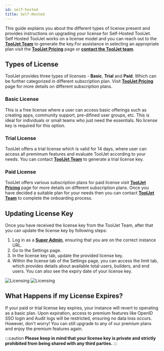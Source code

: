 ```yaml
---
id: self-hosted
title: Self-Hosted
---
```


This guide explains you about the different types of license present and provides instructions on upgrading your license for Self-Hosted ToolJet. Self Hosted ToolJet works on a license model and you can reach out to the **[ToolJet Team](mailto:hello@tooljet.com)** to generate the key.For assistance in selecting an appropriate plan visit the **[ToolJet Pricing](https://www.tooljet.com/pricing)** page or **[contact the ToolJet team](mailto:hello@tooljet.com)**.

<div style={{paddingTop:'24px'}}>

## Types of License

ToolJet provides three types of licenses - **Basic**, **Trial** and **Paid**. Which can be further categorized in different subscription plan. Visit **[ToolJet Pricing](https://www.tooljet.com/pricing)** page for more details on different subscription plans.

### Basic License

This is a free license where a user can access basic offerings such as creating apps, community support, pre-difined user groups, etc. This is ideal for individuals or small teams who just need the essentials. No license key is required for this option.

### Trial License

ToolJet offers a trial license which is valid for 14 days, where user can access all premimum features and evaluate ToolJet according to your needs. You can contact  **[ToolJet Team](mailto:hello@tooljet.com)** to generate a trial license key.

### Paid License

ToolJet offers various subscription plans for paid license visit **[ToolJet Pricing](https://www.tooljet.com/pricing)** page for more details on different subscription plans. Once you have decided a suitable plan for your needs then you can contact **[ToolJet Team](mailto:hello@tooljet.com)** to complete the onboarding process.

</div>

<div style={{paddingTop:'24px'}}>

## Updating License Key

Once you have received the license key from the ToolJet Team, after that you can update the license key by following steps:

1. Log in as a **[Super Admin](/docs/Enterprise/superadmin)**, ensuring that you are on the correct instance URL.
2. Go to the Settings page.
3. In the license key tab, update the provided license key.
4. Within the license tab of the Settings page, you can access the limit tab, which provides details about available total users, builders, and end users. You can also see the expiry date of your license key.

<img className="screenshot-full" src="/img/licensing/licensingpage2-v2.png" alt="Licensing" />

<img className="screenshot-full" src="/img/licensing/licensingpage3-v2.png" alt="Licensing" />

</div>

<div style={{paddingTop:'24px'}}>

## What Happens if my License Expires?

If your paid or trial license key expires, your instance will revert to operating as a basic plan. Upon expiration, access to premium features like OpenID SSO login and Audit logs will be restricted, ensuring no data loss occurs. However, don't worry! You can still upgrade to any of our premium plans and enjoy the premium features again.

</div>

:::caution
**Please keep in mind that your license key is private and strictly prohibited from being shared with any third parties.**
:::
